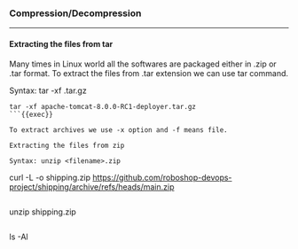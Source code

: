 ### Compression/Decompression 
____________________________________________

#### Extracting the files from tar

Many times in Linux world all the softwares are packaged either in .zip or .tar format. To extract the files from .tar extension we can use tar command.

Syntax: tar -xf <filename>.tar.gz

```
tar -xf apache-tomcat-8.0.0-RC1-deployer.tar.gz
```{{exec}}

To extract archives we use -x option and -f means file.

Extracting the files from zip

Syntax: unzip <filename>.zip

```
curl -L -o shipping.zip https://github.com/roboshop-devops-project/shipping/archive/refs/heads/main.zip
```{{exec}}

```
unzip shipping.zip 
```{{exec}}

```
ls -Al
```{{exec}}

